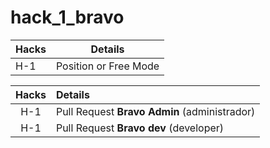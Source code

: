 # hack_1_bravo

|Hacks | Details | 
|----------|---------|
| H-1      | Position or Free Mode |


| Hacks | Details |
| :---: | :--- |
| H-1 |	Pull Request **Bravo Admin** (administrador) |
| H-1 | Pull Request **Bravo dev** (developer) |

